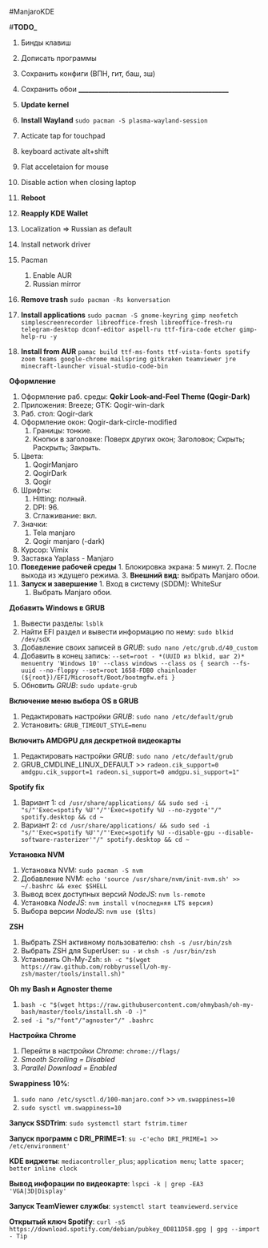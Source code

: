 #ManjaroKDE


#**____________________TODO_____________________**
1. Бинды клавиш
2. Дописать программы
3. Сохранить конфиги (ВПН, гит, баш, зш)
4. Сохранить обои
**_____________________________________________**

1. **Update kernel**
2. **Install Wayland**
    `sudo pacman -S plasma-wayland-session`
3. Acticate tap for touchpad
4. keyboard activate alt+shift
5. Flat acceletaion for mouse
6. Disable action when closing laptop

7. **Reboot**

8. **Reapply KDE Wallet**
9. Localization => Russian as default
10. Install network driver
11. Pacman
    1. Enable AUR
    2. Russian mirror
12. **Remove trash**
    `sudo pacman -Rs konversation`
13. **Install applications**
    `sudo pacman -S gnome-keyring gimp neofetch simplescreenrecorder libreoffice-fresh libreoffice-fresh-ru telegram-desktop dconf-editor aspell-ru ttf-fira-code etcher gimp-help-ru -y`
14. **Install from AUR**
    `pamac build ttf-ms-fonts ttf-vista-fonts spotify zoom teams google-chrome mailspring gitkraken teamviewer jre minecraft-launcher visual-studio-code-bin`

**Оформление**
 1. Оформление раб. среды: **Qokir Look-and-Feel Theme (Qogir-Dark)**
 2. Приложения: Breeze; GTK: Qogir-win-dark
 3. Раб. стол: Qogir-dark
 4. Оформление окон: Qogir-dark-circle-modified
    1. Границы: тонкие.
    2. Кнопки в заголовке: Поверх других окон; Заголовок; Скрыть; Раскрыть; Закрыть.
 5. Цвета:
    1. QogirManjaro
    2. QogirDark
    3. Qogir
 6. Шрифты:
    1. Hitting: полный.
    2. DPI: 96.
    3. Сглаживание: вкл.
 7. Значки:
    1. Tela manjaro
    2. Qogir manjaro (-dark)
 8. Курсор: Vimix
 9. Заставка Yaplass - Manjaro
 10. **Поведение рабочей среды**
    1. Блокировка экрана: 5 минут.
    2. После выхода из ждущего режима.
    3. **Внешний вид:** выбрать Manjaro обои.
 11. **Запуск и завершение**
    1. Вход в систему (SDDM): WhiteSur
        1. Выбрать Manjaro обои.

**Добавить Windows в GRUB**
 1. Вывести разделы: `lsblk`
 2. Найти EFI раздел и вывести информацию по нему: `sudo blkid /dev/sdX`
 3. Добавление своих записей в *GRUB*: `sudo nano /etc/grub.d/40_custom`
 4. Добавить в конец запись:
`--set=root - *(UUID из blkid, шаг 2)*
menuentry 'Windows 10' --class windows --class os {
    search --fs-uuid --no-floppy --set=root 1658-FDB0
    chainloader (${root})/EFI/Microsoft/Boot/bootmgfw.efi
}`
 5. Обновить *GRUB*: `sudo update-grub`

**Включение меню выбора OS в GRUB**
 1. Редактировать настройки *GRUB*: `sudo nano /etc/default/grub`
 2. Установить: `GRUB_TIMEOUT_STYLE=menu`

**Включить AMDGPU для дескретной видеокарты**
 1. Редактировать настройки *GRUB*: `sudo nano /etc/default/grub`
 2. GRUB_CMDLINE_LINUX_DEFAULT >> `radeon.cik_support=0 amdgpu.cik_support=1 radeon.si_support=0 amdgpu.si_support=1"`

**Spotify fix**
 1. Вариант 1: `cd /usr/share/applications/ && sudo sed -i "s/"'Exec=spotify %U'"/"'Exec=spotify %U --no-zygote'"/" spotify.desktop && cd ~`
 2. Вариант 2: `cd /usr/share/applications/ && sudo sed -i "s/"'Exec=spotify %U'"/"'Exec=spotify %U --disable-gpu --disable-software-rasterizer'"/" spotify.desktop && cd ~`

**Установка NVM**
 1. Установка NVM: `sudo pacman -S nvm`
 2. Добавление NVM: `echo 'source /usr/share/nvm/init-nvm.sh' >> ~/.bashrc && exec $SHELL`
 3. Вывод всех доступных версий *NodeJS*: `nvm ls-remote`
 4. Установка *NodeJS*: `nvm install v(последняя LTS версия)`
 5. Выбора версии *NodeJS*: `nvm use ($lts)`

**ZSH**
 1. Выбрать ZSH активному пользователю: `chsh -s /usr/bin/zsh`
 2. Выбрать ZSH для SuperUser: `su -` и `chsh -s /usr/bin/zsh`
 3. Установить Oh-My-Zsh: `sh -c "$(wget https://raw.github.com/robbyrussell/oh-my-zsh/master/tools/install.sh)"`

**Oh my Bash и Agnoster theme**
 1. `bash -c "$(wget https://raw.githubusercontent.com/ohmybash/oh-my-bash/master/tools/install.sh -O -)"`
 2. `sed -i "s/"font"/"agnoster"/" .bashrc`

**Настройка Chrome**
 1. Перейти в настройки *Chrome*: `chrome://flags/`
 2. *Smooth Scrolling = Disabled*
 3. *Parallel Download = Enabled*

**Swappiness 10%**:
 1. `sudo nano /etc/sysctl.d/100-manjaro.conf` >> `vm.swappiness=10`
 2. `sudo sysctl vm.swappiness=10`

**Запуск SSDTrim**: `sudo systemctl start fstrim.timer`

**Запуск программ с DRI_PRIME=1**: `su -c'echo DRI_PRIME=1 >>  /etc/environment'`

**KDE виджеты**: `mediacontroller_plus`; `application menu`; `latte spacer`; `better inline clock`

**Вывод инфорации по видеокарте**: `lspci -k | grep -EA3 'VGA|3D|Display'`

**Запуск TeamViewer службы**: `systemctl start teamviewerd.service`

**Открытый ключ Spotify**: `curl -sS https://download.spotify.com/debian/pubkey_0D811D58.gpg | gpg --import - Tip`
